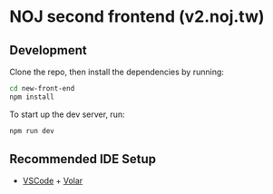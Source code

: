 # NOJ second frontend (v2.noj.tw)

## Development

Clone the repo, then install the dependencies by running:
```bash
cd new-front-end
npm install
```

To start up the dev server, run:
```bash
npm run dev
```

## Recommended IDE Setup

- [VSCode](https://code.visualstudio.com/) + [Volar](https://marketplace.visualstudio.com/items?itemName=johnsoncodehk.volar)
